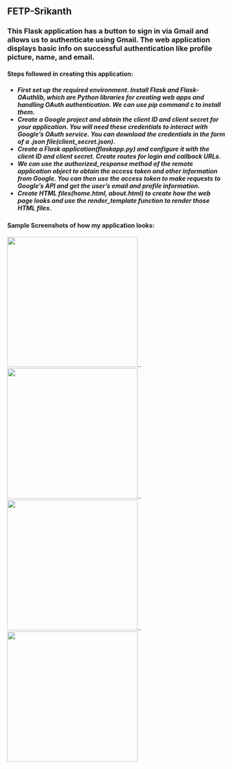 ## FETP-Srikanth
<h3>This Flask application has a button to sign in via Gmail and allows us to authenticate using Gmail. The web application displays basic info on successful authentication like profile picture, name, and email.</h3>
<h4>Steps followed in creating this application:</h4>
<h5>
<ul>
  <li>First set up the required environment. Install Flask and Flask-OAuthlib, which are Python 
  libraries for creating web apps and handling OAuth authentication. We can use pip command c to 
  install them.</li>	
  <li>Create a Google project and obtain the client ID and client secret for your application. You will need these credentials to interact with Google’s OAuth service. You can download the credentials in the form of a .json file(client_secret.json). </li>
  <li>Create a Flask application(flaskapp.py) and configure it with the client ID and client secret. Create routes for login and callback URLs. </li>
  <li>We can use the authorized_response method of the remote application object to obtain the access token and other information from Google. You can then use the access token to make requests to Google’s API and get the user’s email and profile information.</li>
  <li>Create HTML files(home.html, about.html) to create how the web page looks and use the render_template function to render those HTML files.</li>
</ul>
</h5>
<h4>Sample Screenshots of how my application looks:</h4>
<img src="https://github.com/sri-chi/FETP-Srikanth/assets/35699881/6d7988c4-2c49-4929-b800-8d570680c77b" width="300">..<image src="https://github.com/sri-chi/FETP-Srikanth/assets/35699881/39b75fc3-7737-4f49-8807-3b4674b32b93" width="300">..<img src="https://github.com/sri-chi/FETP-Srikanth/assets/35699881/fe328154-8ecb-4c11-bf83-7eae70ee4411" width="300">..<img src="https://github.com/sri-chi/FETP-Srikanth/assets/35699881/c8ee5864-c4ef-4b11-bc9c-655725aa69ec" width="300">

>


